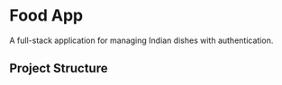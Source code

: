# Food App

A full-stack application for managing Indian dishes with authentication.

## Project Structure 